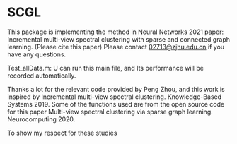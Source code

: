 # SCGL 
This package is implementing the method in Neural Networks 2021 paper: 
Incremental multi-view spectral clustering with sparse and connected graph learning. (Please cite this paper)
Please contact 02713@zjhu.edu.cn if you have any questions.

Test_allData.m: U can run this main file, and Its performance will be recorded automatically. 

Thanks a lot for the relevant code provided by Peng Zhou, and this work is inspired by 
Incremental multi-view spectral clustering. Knowledge-Based Systems 2019.
Some of the functions used are from the open source code for this paper Multi-view spectral
clustering via sparse graph learning. Neurocomputing 2020. 

To show my respect for these studies
